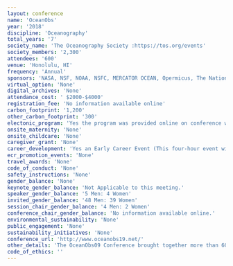 ```yaml
---
layout: conference 
name: 'OceanObs'
year: '2018'
discipline: 'Oceanography'
total_years: '7'
society_name: 'The Oceanography Society :https://tos.org/events'
society_members: '2,300'
attendees: '600'
venue: 'Honolulu, HI'
frequency: 'Annual'
sponsors: 'NASA, NSF, NOAA, NSFC, MERCATOR OCEAN, Opermicus, The National Academies of Science Engineering Medicine, Ocean Networks Canada, CSIRO, European Commission, IOCAS, SAILDRONE, Scripps Oceanography UCSanDiego, AtlantaOS, The Global Observing System pogo, IRD, MGLab, Monmouth University, National Oceanography Center, The Oceanography Society, Internationl Science Council, JAMSTEC, NORTEK, TELEDYNE Marine, CLIVAR, Hydro Group Systems Inc., KONGSBERG, Lynker, SubCtech, OLD PRO Oceanus, Schmidt Ocean Institute, School of Ocean and Earth Science And Technology, Pyroscience, Rockland Scientific, Collabralink, Integrated Ocean Observing System.'
virtual_option: 'None'
digital_archives: 'None'
attendance_cost: ' $2000-$4000'
registration_fee: 'No information available online'
carbon_footprint: '1,200'
other_carbon_footprint: '300'
electonic_program: 'Yes the program was provided online on conference website.'
onsite_maternity: 'None'
onsite_childcare: 'None'
caregiver_grant: 'None'
career_development: 'Yes an Early Career Event (This four-hour event will empower the next generation of ocean observing leaders through curated mentorship, expert talks, and social interaction.)'
ecr_promotion_events: 'None'
travel_awards: 'None'
code_of_conduct: 'None'
safety_instructions: 'None'
gender_balance: 'None'
keynote_gender_balance: 'Not Applicable to this meeting.'
speaker_gender_balance: '5 Men: 4 Women'
invited_gender_balance: '48 Men: 39 Women'
session_chair_gender_balance: '4 Men: 2 Women'
conference_chair_gender_balance: 'No information available online.'
environmental_sustainability: 'None'
public_engagement: 'None'
sustainability_initiatives: 'None'
conference_url: 'http://www.oceanobs19.net/'
other_details: 'The OceanObs09 Conference brought together more than 600 scientists from 36 nations, supported by 99 Community White Papers and 47 Plenary Papers'
code_of_ethics: ''
---
```

